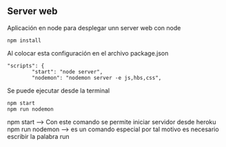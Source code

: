## Server web 

Aplicación en node para desplegar unn server web con node

```
npm install
```

Al colocar esta configuración en el archivo package.json

```
"scripts": {
        "start": "node server",
        "nodemon": "nodemon server -e js,hbs,css",
```

Se puede ejecutar desde la terminal

```
npm start  
npm run nodemon
```

npm start  --> Con este comando se permite iniciar servidor desde heroku
npm run nodemon --> es un comando especial por tal motivo es necesario escribir la palabra run 